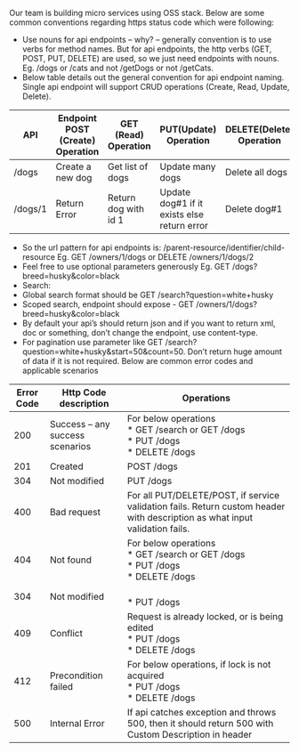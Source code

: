 Our team is building micro services using OSS stack. Below are some common conventions regarding https status code which were following:

*	Use nouns for api endpoints – why? – generally convention is to use verbs for method names. But for api endpoints, the http verbs (GET, POST, PUT, DELETE) are used, so we just need endpoints with nouns. Eg. /dogs or /cats and not /getDogs or not /getCats.
*	Below table details out the general convention for api endpoint naming. Single api endpoint will support CRUD operations (Create, Read, Update, Delete).

API   | Endpoint	POST (Create) Operation	  | GET (Read) Operation	  | PUT(Update) Operation	  | DELETE(Delete) Operation
------|-------------------------------------|-------------------------|-------------------------|-------------------------
/dogs | Create a new dog | Get list of dogs |	Update many dogs |	Delete all dogs
/dogs/1| Return Error	| Return dog with id 1 | Update dog#1 if it exists else return error | Delete dog#1

*	So the url pattern for api endpoints is:<HTTP verb> /parent-resource/identifier/child-resource
Eg. GET /owners/1/dogs or DELETE /owners/1/dogs/2
*	Feel free to use optional parameters generously
Eg. GET /dogs?breed=husky&color=black
*	Search:
  * Global search format should be GET /search?question=white+husky
  *	Scoped search, endpoint should expose - GET /owners/1/dogs?breed=husky&color=black
*	By default your api’s should return json and if you want to return xml, doc or something, don’t change the endpoint, use content-type. 
*	For pagination use parameter like GET /search?question=white+husky&start=50&count=50. Don’t return huge amount of data if it is not required.
Below are common error codes and applicable scenarios
  
Error Code  | Http Code description   | Operations
------------|-------------------------|-----------
200	| Success – any success scenarios	| For below operations <br>* GET /search or GET /dogs <br>* PUT /dogs <br>* DELETE /dogs
201	| Created |	POST /dogs
304	| Not modified |	PUT /dogs
400	| Bad request	| For all PUT/DELETE/POST, if service validation fails. Return custom header with description as what input validation fails.
404	| Not found	| For below operations <br>* GET /search or GET /dogs <br>* PUT /dogs <br>* DELETE /dogs
304	| Not modified	| <br>* PUT /dogs
409	| Conflict |	Request is already locked, or is being edited <br>* PUT /dogs <br>* DELETE /dogs
412	| Precondition failed	| For below operations, if lock is not acquired <br>* PUT /dogs <br>* DELETE /dogs
500	| Internal Error | If api catches exception and throws 500, then it should return 500 with Custom Description in header
